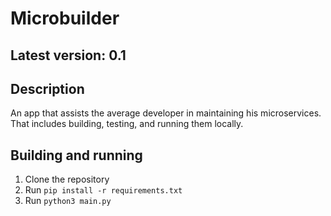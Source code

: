 # Microbuilder
## Latest version: 0.1

## Description
An app that assists the average developer in maintaining his microservices. That includes building, testing, and running them locally.

## Building and running
1. Clone the repository
2. Run `pip install -r requirements.txt`
3. Run `python3 main.py`
